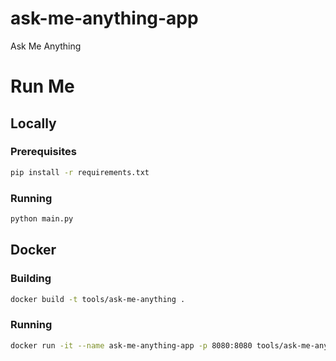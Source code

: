 # ask-me-anything-app

Ask Me Anything

# Run Me

## Locally

### Prerequisites

```sh
pip install -r requirements.txt
```

### Running

```sh
python main.py
```

## Docker

### Building

```sh
docker build -t tools/ask-me-anything .
```

### Running

```sh
docker run -it --name ask-me-anything-app -p 8080:8080 tools/ask-me-anything
```
